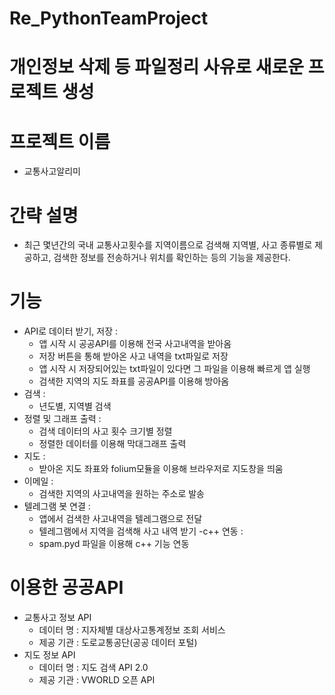 # Re_PythonTeamProject

# 개인정보 삭제 등 파일정리 사유로 새로운 프로젝트 생성


# 프로젝트 이름
- 교통사고알리미
  
# 간략 설명
- 최근 몇년간의 국내 교통사고횟수를 지역이름으로 검색해 지역별, 사고 종류별로 제공하고, 검색한 정보를 전송하거나 위치를 확인하는 등의 기능을 제공한다.
  
# 기능

- API로 데이터 받기, 저장 :
  * 앱 시작 시 공공API를 이용해 전국 사고내역을 받아옴
  * 저장 버튼을 통해 받아온 사고 내역을 txt파일로 저장
  * 앱 시작 시 저장되어있는 txt파일이 있다면 그 파일을 이용해 빠르게 앱 실행
  * 검색한 지역의 지도 좌표를 공공API를 이용해 방아옴
- 검색 :
  * 년도별, 지역별 검색
- 정렬 및 그래프 출력 :
  * 검색 데이터의 사고 횟수 크기별 정렬
  * 정렬한 데이터를 이용해 막대그래프 출력
- 지도 :
  * 받아온 지도 좌표와 folium모듈을 이용해 브라우저로 지도창을 띄움
- 이메일 :
  * 검색한 지역의 사고내역을 원하는 주소로 발송
- 텔레그램 봇 연결 :
  * 앱에서 검색한 사고내역을 텔레그램으로  전달
  * 텔레그램에서 지역을 검색해 사고 내역 받기
-c++ 연동 :
  * spam.pyd 파일을 이용해 c++ 기능 연동
  
  
# 이용한 공공API 
- 교통사고 정보 API 
   * 데이터 명 : 지자체별 대상사고통계정보 조회 서비스
   * 제공 기관 : 도로교통공단(공공 데이터 포털)
- 지도 정보 API
   * 데이터 명 : 지도 검색 API 2.0
   * 제공 기관 : VWORLD 오픈 API
